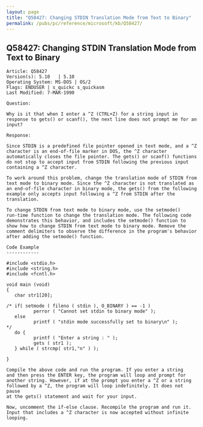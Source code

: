 ```yaml
---
layout: page
title: "Q58427: Changing STDIN Translation Mode from Text to Binary"
permalink: /pubs/pc/reference/microsoft/kb/Q58427/
---
```


## Q58427: Changing STDIN Translation Mode from Text to Binary

	Article: Q58427
	Version(s): 5.10   | 5.10
	Operating System: MS-DOS | OS/2
	Flags: ENDUSER | s_quickc s_quickasm
	Last Modified: 7-MAR-1990
	
	Question:
	
	Why is it that when I enter a ^Z (CTRL+Z) for a string input in
	response to gets() or scanf(), the next line does not prompt me for an
	input?
	
	Response:
	
	Since STDIN is a predefined file pointer opened in text mode, and a ^Z
	character is an end-of-file marker in DOS, the ^Z character
	automatically closes the file pointer. The gets() or scanf() functions
	do not stop to accept input from STDIN following the previous input
	containing a ^Z character.
	
	To work around this problem, change the translation mode of STDIN from
	text mode to binary mode. Since the ^Z character is not translated as
	an end-of-file character in binary mode, the gets() from the following
	example only accepts input following a ^Z from STDIN after the
	translation.
	
	To change STDIN from text mode to binary mode, use the setmode()
	run-time function to change the translation mode. The following code
	demonstrates this behavior, and includes the setmode() function to
	show how to change STDIN from text mode to binary mode. Remove the
	comment delimiters to observe the difference in the program's behavior
	after adding the setmode() function.
	
	Code Example
	------------
	
	#include <stdio.h>
	#include <string.h>
	#include <fcntl.h>
	
	void main (void)
	{
	   char str1[20];
	
	/* if( setmode ( fileno ( stdin ), O_BINARY ) == -1 )
	          perror ( "Cannot set stdin to binary mode" );
	   else
	          printf ( "stdin mode successfully set to binary\n" );
	*/
	   do {
	          printf ( "Enter a string : " );
	          gets ( str1 );
	   } while ( strcmp( str1,"n" ) );
	
	}
	
	Compile the above code and run the program. If you enter a string
	and then press the ENTER key, the program will loop and prompt for
	another string. However, if at the prompt you enter a ^Z or a string
	followed by a ^Z, the program will loop indefinitely. It does not pause
	at the gets() statement and wait for your input.
	
	Now, uncomment the if-else clause. Recompile the program and run it.
	Input that includes a ^Z character is now accepted without infinite
	looping.
